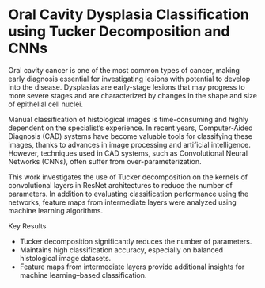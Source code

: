 # Oral Cavity Dysplasia Classification using Tucker Decomposition and CNNs

Oral cavity cancer is one of the most common types of cancer, making early diagnosis essential for investigating lesions with potential to develop into the disease. Dysplasias are early-stage lesions that may progress to more severe stages and are characterized by changes in the shape and size of epithelial cell nuclei.

Manual classification of histological images is time-consuming and highly dependent on the specialist’s experience. In recent years, Computer-Aided Diagnosis (CAD) systems have become valuable tools for classifying these images, thanks to advances in image processing and artificial intelligence. However, techniques used in CAD systems, such as Convolutional Neural Networks (CNNs), often suffer from over-parameterization.

This work investigates the use of Tucker decomposition on the kernels of convolutional layers in ResNet architectures to reduce the number of parameters. In addition to evaluating classification performance using the networks, feature maps from intermediate layers were analyzed using machine learning algorithms.

Key Results
- Tucker decomposition significantly reduces the number of parameters.
- Maintains high classification accuracy, especially on balanced histological image datasets.
- Feature maps from intermediate layers provide additional insights for machine learning–based classification.
